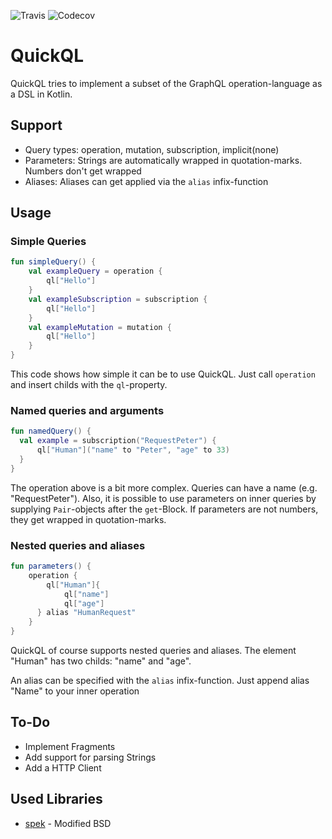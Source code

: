 ![Travis](https://img.shields.io/travis/beatbrot/QuickQL.svg)
![Codecov](https://img.shields.io/codecov/c/github/beatbrot/QuickQL.svg)
# QuickQL
QuickQL tries to implement a subset of the GraphQL operation-language as a DSL in Kotlin.

## Support
- Query types: operation, mutation, subscription, implicit(none)
- Parameters: Strings are automatically wrapped in quotation-marks. Numbers don't get wrapped
- Aliases: Aliases can get applied via the ``alias`` infix-function

## Usage
### Simple Queries
````kotlin
fun simpleQuery() {
    val exampleQuery = operation {
        ql["Hello"]
    }
    val exampleSubscription = subscription {
        ql["Hello"]
    }
    val exampleMutation = mutation {
        ql["Hello"]
    }
}
````

This code shows how simple it can be to use QuickQL. Just call ``operation`` and insert childs with the ``ql``-property.
### Named queries and arguments
````kotlin
fun namedQuery() {
  val example = subscription("RequestPeter") {
      ql["Human"]("name" to "Peter", "age" to 33)
  }
}
````
The operation above is a bit more complex. Queries can have a name (e.g. "RequestPeter").
Also, it is possible to use parameters on inner queries by supplying ``Pair``-objects after the ``get``-Block.
If parameters are not numbers, they get wrapped in quotation-marks.
### Nested queries and aliases
````kotlin
fun parameters() {
    operation {
        ql["Human"]{
            ql["name"]
            ql["age"]
      } alias "HumanRequest"
    }
}
````
QuickQL of course supports nested queries and aliases. The element "Human" has two childs: "name" and "age".

An alias can be specified with the ``alias`` infix-function. Just append alias "Name" to your inner operation

## To-Do
- Implement Fragments
- Add support for parsing Strings
- Add a HTTP Client

## Used Libraries
- [spek](https://github.com/spekframework/spek) - Modified BSD

